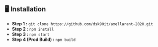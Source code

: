 ## 🖥 Installation

- **Step 1 :** `git clone https://github.com/dsk90it/axellarant-2020.git`
- **Step 2 :** `npm install`
- **Step 3 :** `npm start`
- **Step 4 (Prod Build) :** `npm build`